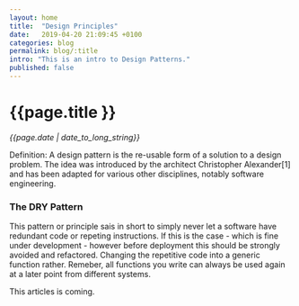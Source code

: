 ```yaml
---
layout: home
title:  "Design Principles"
date:   2019-04-20 21:09:45 +0100
categories: blog
permalink: blog/:title
intro: "This is an intro to Design Patterns."
published: false
---
```

<div class="container">
  <h1>{{page.title }}<br></h1>
  <p><i>{{page.date | date_to_long_string}}<br></i></p>
  <p>Definition: A design pattern is the re-usable form of a solution to a design problem. The idea was introduced by the architect Christopher Alexander[1] and has been adapted for various other disciplines, notably software engineering.</p>

  <h3>The DRY Pattern</h3>
  <p>This pattern or principle sais in short to simply never let a software have redundant code or repeting instructions. If this is the case - which is fine under development - however before deployment this should be strongly avoided and refactored. Changing the repetitive code into a generic function rather. Remeber, all functions you write can always be used again at a later point from different systems.</p>

  <p>This articles is coming.</p>

</div>
